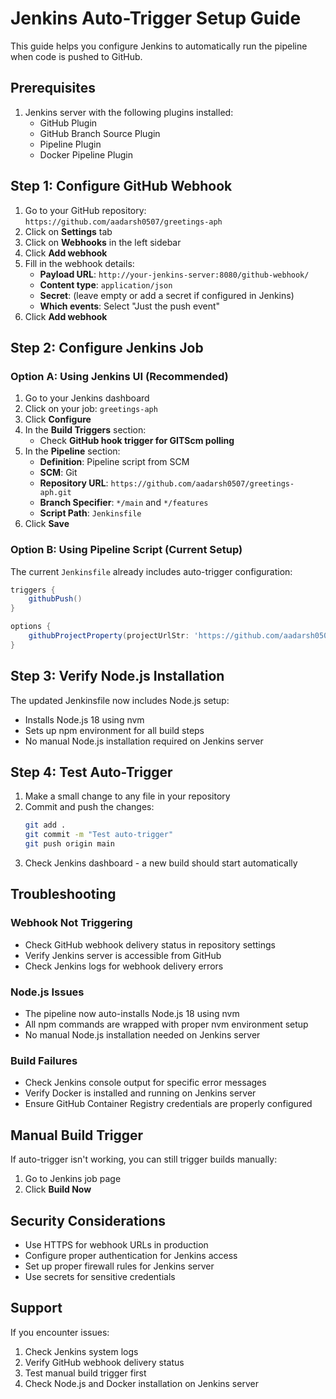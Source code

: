 # Jenkins Auto-Trigger Setup Guide

This guide helps you configure Jenkins to automatically run the pipeline when code is pushed to GitHub.

## Prerequisites

1. Jenkins server with the following plugins installed:
   - GitHub Plugin
   - GitHub Branch Source Plugin
   - Pipeline Plugin
   - Docker Pipeline Plugin

## Step 1: Configure GitHub Webhook

1. Go to your GitHub repository: `https://github.com/aadarsh0507/greetings-aph`
2. Click on **Settings** tab
3. Click on **Webhooks** in the left sidebar
4. Click **Add webhook**
5. Fill in the webhook details:
   - **Payload URL**: `http://your-jenkins-server:8080/github-webhook/`
   - **Content type**: `application/json`
   - **Secret**: (leave empty or add a secret if configured in Jenkins)
   - **Which events**: Select "Just the push event"
6. Click **Add webhook**

## Step 2: Configure Jenkins Job

### Option A: Using Jenkins UI (Recommended)

1. Go to your Jenkins dashboard
2. Click on your job: `greetings-aph`
3. Click **Configure**
4. In the **Build Triggers** section:
   - Check **GitHub hook trigger for GITScm polling**
5. In the **Pipeline** section:
   - **Definition**: Pipeline script from SCM
   - **SCM**: Git
   - **Repository URL**: `https://github.com/aadarsh0507/greetings-aph.git`
   - **Branch Specifier**: `*/main` and `*/features`
   - **Script Path**: `Jenkinsfile`
6. Click **Save**

### Option B: Using Pipeline Script (Current Setup)

The current `Jenkinsfile` already includes auto-trigger configuration:
```groovy
triggers {
    githubPush()
}

options {
    githubProjectProperty(projectUrlStr: 'https://github.com/aadarsh0507/greetings-aph')
}
```

## Step 3: Verify Node.js Installation

The updated Jenkinsfile now includes Node.js setup:
- Installs Node.js 18 using nvm
- Sets up npm environment for all build steps
- No manual Node.js installation required on Jenkins server

## Step 4: Test Auto-Trigger

1. Make a small change to any file in your repository
2. Commit and push the changes:
   ```bash
   git add .
   git commit -m "Test auto-trigger"
   git push origin main
   ```
3. Check Jenkins dashboard - a new build should start automatically

## Troubleshooting

### Webhook Not Triggering
- Check GitHub webhook delivery status in repository settings
- Verify Jenkins server is accessible from GitHub
- Check Jenkins logs for webhook delivery errors

### Node.js Issues
- The pipeline now auto-installs Node.js 18 using nvm
- All npm commands are wrapped with proper nvm environment setup
- No manual Node.js installation needed on Jenkins server

### Build Failures
- Check Jenkins console output for specific error messages
- Verify Docker is installed and running on Jenkins server
- Ensure GitHub Container Registry credentials are properly configured

## Manual Build Trigger

If auto-trigger isn't working, you can still trigger builds manually:
1. Go to Jenkins job page
2. Click **Build Now**

## Security Considerations

- Use HTTPS for webhook URLs in production
- Configure proper authentication for Jenkins access
- Set up proper firewall rules for Jenkins server
- Use secrets for sensitive credentials

## Support

If you encounter issues:
1. Check Jenkins system logs
2. Verify GitHub webhook delivery status
3. Test manual build trigger first
4. Check Node.js and Docker installation on Jenkins server
